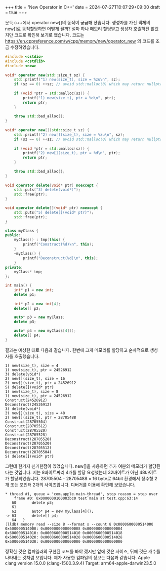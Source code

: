 +++
title = 'New Operator in C++'
date = 2024-07-27T10:07:29+09:00
draft = true
+++

문득 c++에서 operator new[]의 동작이 궁금해 졌습니다.
생성자를 가진 객체의 new[]로 동적할당하면 어떻게 될까? 설마 하나 메모리 할당받고 생성자 호출하진 않겠지만 코드로 확인해 보기로 했습니다.
코드는 https://en.cppreference.com/w/cpp/memory/new/operator_new 의 코드를 조금 수정하였습니다.

~~~c++
#include <cstdio>
#include <cstdlib>
#include <new>
 
void* operator new(std::size_t sz) {
    std::printf("1) new(size_t), size = %zu\n", sz);
    if (sz == 0) ++sz; // avoid std::malloc(0) which may return nullptr on success
 
    if (void *ptr = std::malloc(sz)) {
        printf("1) new(size_t), ptr = %d\n", ptr);
        return ptr;
    }
 
    throw std::bad_alloc{};
}
 
void* operator new[](std::size_t sz) {
    std::printf("2) new[](size_t), size = %zu\n", sz);
    if (sz == 0) ++sz; // avoid std::malloc(0) which may return nullptr on success
 
    if (void *ptr = std::malloc(sz)) {
        printf("2) new[](size_t), ptr = %d\n", ptr);
        return ptr;
    }
 
    throw std::bad_alloc{};
}
 
void operator delete(void* ptr) noexcept {
    std::puts("3) delete(void*)");
    std::free(ptr);
}

void operator delete[](void* ptr) noexcept {
    std::puts("5) delete[](void* ptr)");
    std::free(ptr);
}

class myClass {
public:
    myClass() : tmp(this) {
        printf("Construct(%d)\n", this);
    }
    ~myClass() {
        printf("Deconstruct(%d)\n", this);
    }
private:
    myClass* tmp;
};

int main() {
    int* p1 = new int;
    delete p1;
 
    int* p2 = new int[4];
    delete[] p2;

    auto* p3 = new myClass;
    delete p3;

    auto* p4 = new myClass[4]();
    delete[] p4;
}
~~~

결과는 예상한 대로 다음과 같습니다. 한번에 크게 메모리를 할당하고 순차적으로 생성자를 호출했습니다.
~~~
1) new(size_t), size = 4
1) new(size_t), ptr = 24526912
3) delete(void*)
2) new[](size_t), size = 16
2) new[](size_t), ptr = 24526912
5) delete[](void* ptr)
1) new(size_t), size = 8
1) new(size_t), ptr = 24526912
Construct(24526912)
Deconstruct(24526912)
3) delete(void*)
2) new[](size_t), size = 48
2) new[](size_t), ptr = 28705488
Construct(28705504)
Construct(28705512)
Construct(28705520)
Construct(28705528)
Deconstruct(28705528)
Deconstruct(28705520)
Deconstruct(28705512)
Deconstruct(28705504)
5) delete[](void* ptr)
~~~

그런데 한가지 신기한점이 있었습니다.
new[]을 사용하면 추가 여분의 메모리가 할당된다는 것입니다. 
저는 8바이트짜리 4개를 할당 요청했는데 32바이트가 아닌 48바이트가 할당되었습니다.
28705504 - 28705488 = 16 byte로 64bit 환경에서 정수형 2개 또는 포인터 2개의 사이즈입니다.
디버거를 이용해 확인해 보았습니다. 

~~~
* thread #1, queue = 'com.apple.main-thread', stop reason = step over
    frame #0: 0x0000000100003bc0 test`main at test.cpp:63:14
   60  	    delete p3;
   61
   62  	    auto* p4 = new myClass[4]();
-> 63  	    delete[] p4;
   64  	}
(lldb) memory read --size 8 --format x --count 8 0x0000600000514000
0x600000514000: 0x0000000000000008 0x0000000000000004
0x600000514010: 0x0000600000514010 0x0000600000514018
0x600000514020: 0x0000600000514020 0x0000600000514028
0x600000514030: 0x0000000000000000 0x0000000000000000
~~~

정확한 것은 컴파일러의 구현된 코드를 봐야 겠지만 앞에 것은 사이즈, 뒤에 것은 개수를 나타내는 것처럼 보입니다.
제가 사용한 컴파일의 정보는 다음과 같습니다.
Apple clang version 15.0.0 (clang-1500.3.9.4)
Target: arm64-apple-darwin23.5.0

